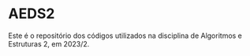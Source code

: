 # AEDS2

Este é o repositório dos códigos utilizados na disciplina de Algoritmos e Estruturas 2, em 2023/2.
